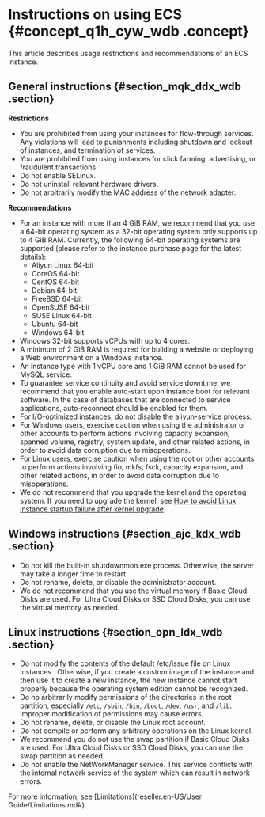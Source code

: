 # Instructions on using ECS {#concept_q1h_cyw_wdb .concept}

This article describes usage restrictions and recommendations of an ECS instance.

## **General instructions** {#section_mqk_ddx_wdb .section}

**Restrictions**

-   You are prohibited from using your instances for flow-through services. Any violations will lead to punishments including shutdown and lockout of instances, and termination of services.
-   You are prohibited from using instances for click farming, advertising, or fraudulent transactions.
-   Do not enable SELinux.
-   Do not uninstall relevant hardware drivers.
-   Do not arbitrarily modify the MAC address of the network adapter.

**Recommendations**

-   For an instance with more than 4 GiB RAM, we recommend that you use a 64-bit operating system as a 32-bit operating system only supports up to 4 GiB RAM. Currently, the following 64-bit operating systems are supported \(please refer to the instance purchase page for the latest details\):
    -   Aliyun Linux 64-bit
    -   CoreOS 64-bit
    -   CentOS 64-bit
    -   Debian 64-bit
    -   FreeBSD 64-bit
    -   OpenSUSE 64-bit
    -   SUSE Linux 64-bit
    -   Ubuntu 64-bit
    -   Windows 64-bit
-   Windows 32-bit supports vCPUs with up to 4 cores.
-   A minimum of 2 GiB RAM is required for building a website or deploying a Web environment on a Windows instance.
-   An instance type with 1 vCPU core and 1 GiB RAM cannot be used for MySQL service.
-   To guarantee service continuity and avoid service downtime, we recommend that you enable auto-start upon instance boot for relevant software. In the case of databases that are connected to service applications, auto-reconnect should be enabled for them.
-   For I/O-optimized instances, do not disable the aliyun-service process.
-   For Windows users, exercise caution when using the administrator or other accounts to perform actions involving capacity expansion, spanned volume, registry, system update, and other related actions, in order to avoid data corruption due to misoperations.
-   For Linux users, exercise caution when using the root or other accounts to perform actions involving fio, mkfs, fsck, capacity expansion, and other related actions, in order to avoid data corruption due to misoperations.
-   We do not recommend that you upgrade the kernel and the operating system. If you need to upgrade the kernel, see [How to avoid Linux instance startup failure after kernel upgrade](https://partners-intl.aliyun.com/help/faq-detail/59360.htm).

## Windows instructions {#section_ajc_kdx_wdb .section}

-   Do not kill the built-in shutdownmon.exe process. Otherwise, the server may take a longer time to restart.
-   Do not rename, delete, or disable the administrator account.
-   We do not recommend that you use the virtual memory if Basic Cloud Disks are used. For Ultra Cloud Disks or SSD Cloud Disks, you can use the virtual memory as needed.

## Linux instructions {#section_opn_ldx_wdb .section}

-   Do not modify the contents of the default /etc/issue file on Linux instances . Otherwise, if you create a custom image of the instance and then use it to create a new instance, the new instance cannot start properly because the operating system edition cannot be recognized.
-   Do no arbitrarily modify permissions of the directories in the root partition, especially `/etc`, `/sbin`, `/bin`, `/boot`, `/dev`, `/usr`, and `/lib`. Improper modification of permissions may cause errors.
-   Do not rename, delete, or disable the Linux root account.
-   Do not compile or perform any arbitrary operations on the Linux kernel.
-   We recommend you do not use the swap partition if Basic Cloud Disks are used. For Ultra Cloud Disks or SSD Cloud Disks, you can use the swap partition as needed.
-   Do not enable the NetWorkManager service. This service conflicts with the internal network service of the system which can result in network errors.

For more information, see [Limitations](reseller.en-US/User Guide/Limitations.md#).

